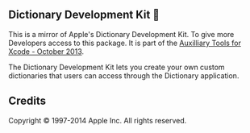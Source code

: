 ## Dictionary Development Kit :closed_book:

This is a mirror of Apple's Dictionary Development Kit.
To give more Developers access to this package.
It is part of the [Auxilliary Tools for Xcode - October 2013](https://developer.apple.com/downloads/index.action?name=for%20Xcode%20-).

The Dictionary Development Kit lets you create your own custom dictionaries that users can access through the Dictionary application.

## Credits
Copyright © 1997-2014 Apple Inc. All rights reserved.
